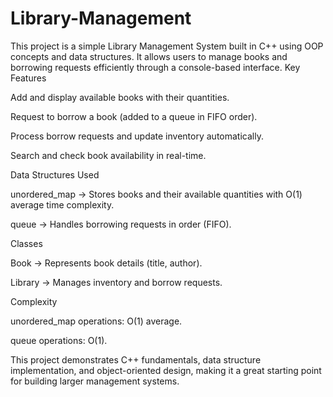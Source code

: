 # Library-Management
This project is a simple Library Management System built in C++ using OOP concepts and data structures. It allows users to manage books and borrowing requests efficiently through a console-based interface.
Key Features

Add and display available books with their quantities.

Request to borrow a book (added to a queue in FIFO order).

Process borrow requests and update inventory automatically.

Search and check book availability in real-time.

Data Structures Used

unordered_map → Stores books and their available quantities with O(1) average time complexity.

queue → Handles borrowing requests in order (FIFO).

Classes

Book → Represents book details (title, author).

Library → Manages inventory and borrow requests.

Complexity

unordered_map operations: O(1) average.

queue operations: O(1).

This project demonstrates C++ fundamentals, data structure implementation, and object-oriented design, making it a great starting point for building larger management systems.
